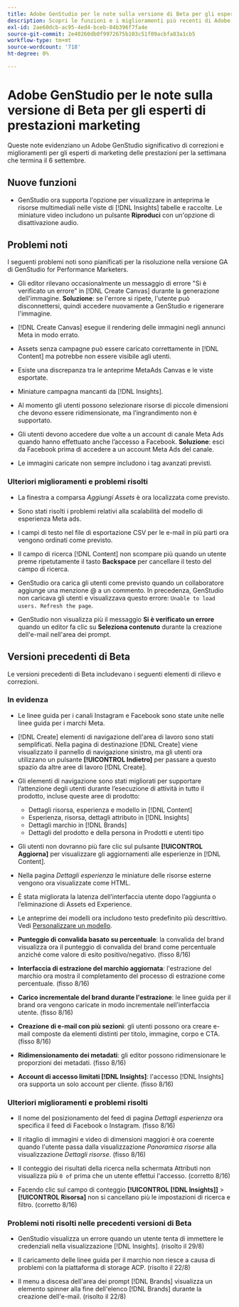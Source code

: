 ```yaml
---
title: Adobe GenStudio per le note sulla versione di Beta per gli esperti di prestazioni marketing
description: Scopri le funzioni e i miglioramenti più recenti di Adobe GenStudio per gli esperti di marketing delle prestazioni.
exl-id: 2ae60dcb-ac95-4ed4-bceb-84b396f7fa4e
source-git-commit: 2e40260db0f9972675b103c51f09acbfa83a1cb5
workflow-type: tm+mt
source-wordcount: '718'
ht-degree: 0%

---
```


# Adobe GenStudio per le note sulla versione di Beta per gli esperti di prestazioni marketing

Queste note evidenziano un Adobe GenStudio significativo di correzioni e miglioramenti per gli esperti di marketing delle prestazioni per la settimana che termina il 6 settembre.

## Nuove funzioni

* GenStudio ora supporta l&#39;opzione per visualizzare in anteprima le risorse multimediali nelle viste di [!DNL Insights] tabelle e raccolte. Le miniature video includono un pulsante **Riproduci** con un&#39;opzione di disattivazione audio. <!-- GS-4398 -->

## Problemi noti

I seguenti problemi noti sono pianificati per la risoluzione nella versione GA di GenStudio for Performance Marketers.

* Gli editor rilevano occasionalmente un messaggio di errore &quot;Si è verificato un errore&quot; in [!DNL Create Canvas] durante la generazione dell&#39;immagine. **Soluzione**: se l&#39;errore si ripete, l&#39;utente può disconnettersi, quindi accedere nuovamente a GenStudio e rigenerare l&#39;immagine.  <!-- GS-4813 -->

* [!DNL Create Canvas] esegue il rendering delle immagini negli annunci Meta in modo errato. <!-- GS-4864 -->

* Assets senza campagne può essere caricato correttamente in [!DNL Content] ma potrebbe non essere visibile agli utenti. <!-- GS-4815 -->

* Esiste una discrepanza tra le anteprime MetaAds Canvas e le viste esportate. <!-- GS-4492 4401 -->

* Miniature campagna mancanti da [!DNL Insights]. <!-- GS-4648 -->

* Al momento gli utenti possono selezionare risorse di piccole dimensioni che devono essere ridimensionate, ma l’ingrandimento non è supportato. <!-- GS-3131 -->

* Gli utenti devono accedere due volte a un account di canale Meta Ads quando hanno effettuato anche l’accesso a Facebook. **Soluzione**: esci da Facebook prima di accedere a un account Meta Ads del canale.

* Le immagini caricate non sempre includono i tag avanzati previsti. <!-- GS-4856 -->

### Ulteriori miglioramenti e problemi risolti

* La finestra a comparsa _Aggiungi Assets_ è ora localizzata come previsto. <!-- GS-3834 -->

* Sono stati risolti i problemi relativi alla scalabilità del modello di esperienza Meta ads. <!-- GS-4174 -->

* I campi di testo nel file di esportazione CSV per le e-mail in più parti ora vengono ordinati come previsto. <!-- GS-4013 -->

* Il campo di ricerca [!DNL Content] non scompare più quando un utente preme ripetutamente il tasto **Backspace** per cancellare il testo del campo di ricerca.  <!-- GS-4543 -->

* GenStudio ora carica gli utenti come previsto quando un collaboratore aggiunge una menzione @ a un commento. In precedenza, GenStudio non caricava gli utenti e visualizzava questo errore: `Unable to load users. Refresh the page`. <!-- GS-4113 -->

* GenStudio non visualizza più il messaggio **Si è verificato un errore** quando un editor fa clic su **Seleziona contenuto** durante la creazione dell&#39;e-mail nell&#39;area dei prompt. <!-- GS-4879 -->

## Versioni precedenti di Beta

Le versioni precedenti di Beta includevano i seguenti elementi di rilievo e correzioni.

### In evidenza

* Le linee guida per i canali Instagram e Facebook sono state unite nelle linee guida per i marchi Meta.

* [!DNL Create] elementi di navigazione dell&#39;area di lavoro sono stati semplificati. Nella pagina di destinazione [!DNL Create] viene visualizzato il pannello di navigazione sinistro, ma gli utenti ora utilizzano un pulsante **[!UICONTROL Indietro]** per passare a questo spazio da altre aree di lavoro [!DNL Create].

* Gli elementi di navigazione sono stati migliorati per supportare l’attenzione degli utenti durante l’esecuzione di attività in tutto il prodotto, incluse queste aree di prodotto:

   * Dettagli risorsa, esperienza e modello in [!DNL Content]
   * Esperienza, risorsa, dettagli attributo in [!DNL Insights]
   * Dettagli marchio in [!DNL Brands]
   * Dettagli del prodotto e della persona in Prodotti e utenti tipo

* Gli utenti non dovranno più fare clic sul pulsante **[!UICONTROL Aggiorna]** per visualizzare gli aggiornamenti alle esperienze in [!DNL Content].

* Nella pagina _Dettagli esperienza_ le miniature delle risorse esterne vengono ora visualizzate come HTML.

* È stata migliorata la latenza dell’interfaccia utente dopo l’aggiunta o l’eliminazione di Assets ed Experience.

* Le anteprime dei modelli ora includono testo predefinito più descrittivo. Vedi [Personalizzare un modello](https://experienceleague.adobe.com/en/docs/genstudio/user-guide/content/templates/customize-template#template-preview).

* **Punteggio di convalida basato su percentuale**: la convalida del brand visualizza ora il punteggio di convalida del brand come percentuale anziché come valore di esito positivo/negativo. (fisso 8/16)

* **Interfaccia di estrazione del marchio aggiornata**: l&#39;estrazione del marchio ora mostra il completamento del processo di estrazione come percentuale. (fisso 8/16)

* **Carico incrementale del brand durante l&#39;estrazione**: le linee guida per il brand ora vengono caricate in modo incrementale nell&#39;interfaccia utente. (fisso 8/16)

* **Creazione di e-mail con più sezioni**: gli utenti possono ora creare e-mail composte da elementi distinti per titolo, immagine, corpo e CTA. (fisso 8/16)

* **Ridimensionamento dei metadati**: gli editor possono ridimensionare le proporzioni dei metadati. (fisso 8/16)

* **Account di accesso limitati [!DNL Insights]**: l&#39;accesso [!DNL Insights] ora supporta un solo account per cliente. (fisso 8/16)

### Ulteriori miglioramenti e problemi risolti

* Il nome del posizionamento del feed di pagina _Dettagli esperienza_ ora specifica il feed di Facebook o Instagram. (fisso 8/16)

* Il ritaglio di immagini e video di dimensioni maggiori è ora coerente quando l&#39;utente passa dalla visualizzazione _Panoramica risorse_ alla visualizzazione _Dettagli risorse_. (fisso 8/16)

* Il conteggio dei risultati della ricerca nella schermata Attributi non visualizza più `0 of` prima che un utente effettui l&#39;accesso. (corretto 8/16) <!-- GS-3665 -->

* Facendo clic sul campo di conteggio **[!UICONTROL [!DNL Insights]]** > **[!UICONTROL Risorsa]** non si cancellano più le impostazioni di ricerca e filtro. (corretto 8/16) <!-- GS-3476 -->

### Problemi noti risolti nelle precedenti versioni di Beta

* GenStudio visualizza un errore quando un utente tenta di immettere le credenziali nella visualizzazione [!DNL Insights]. (risolto il 29/8) <!-- GS-4689 -->

* Il caricamento delle linee guida per il marchio non riesce a causa di problemi con la piattaforma di storage ACP. (risolto il 22/8) <!-- GS-4369 -->

* Il menu a discesa dell&#39;area dei prompt [!DNL Brands] visualizza un elemento spinner alla fine dell&#39;elenco [!DNL Brands] durante la creazione dell&#39;e-mail. (risolto il 22/8) <!-- GS-4077 -->
